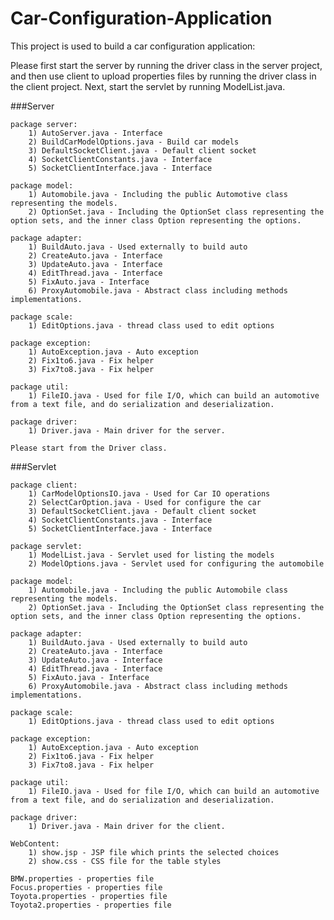 # Car-Configuration-Application
This project is used to build a car configuration application:

Please first start the server by running the driver class in the server project, and then use client to upload properties files by running the driver class in the client project. Next, start the servlet by running ModelList.java.

###Server

	package server:
		1) AutoServer.java - Interface
		2) BuildCarModelOptions.java - Build car models
		3) DefaultSocketClient.java - Default client socket
		4) SocketClientConstants.java - Interface
		5) SocketClientInterface.java - Interface

	package model:
		1) Automobile.java - Including the public Automotive class representing the models.
		2) OptionSet.java - Including the OptionSet class representing the option sets, and the inner class Option representing the options.

	package adapter:
		1) BuildAuto.java - Used externally to build auto
		2) CreateAuto.java - Interface
		3) UpdateAuto.java - Interface
		4) EditThread.java - Interface
		5) FixAuto.java - Interface
		6) ProxyAutomobile.java - Abstract class including methods implementations.

	package scale:
		1) EditOptions.java - thread class used to edit options

	package exception:
		1) AutoException.java - Auto exception
		2) Fix1to6.java - Fix helper
		3) Fix7to8.java - Fix helper

	package util:
		1) FileIO.java - Used for file I/O, which can build an automotive from a text file, and do serialization and deserialization.

	package driver:	
		1) Driver.java - Main driver for the server.

	Please start from the Driver class.

###Servlet

	package client:
		1) CarModelOptionsIO.java - Used for Car IO operations
		2) SelectCarOption.java - Used for configure the car
		3) DefaultSocketClient.java - Default client socket
		4) SocketClientConstants.java - Interface
		5) SocketClientInterface.java - Interface

	package servlet:
		1) ModelList.java - Servlet used for listing the models
		2) ModelOptions.java - Servlet used for configuring the automobile

	package model:
		1) Automobile.java - Including the public Automobile class representing the models.
		2) OptionSet.java - Including the OptionSet class representing the option sets, and the inner class Option representing the options.

	package adapter:
		1) BuildAuto.java - Used externally to build auto
		2) CreateAuto.java - Interface
		3) UpdateAuto.java - Interface
		4) EditThread.java - Interface
		5) FixAuto.java - Interface
		6) ProxyAutomobile.java - Abstract class including methods implementations.

	package scale:
		1) EditOptions.java - thread class used to edit options

	package exception:
		1) AutoException.java - Auto exception
		2) Fix1to6.java - Fix helper
		3) Fix7to8.java - Fix helper

	package util:
		1) FileIO.java - Used for file I/O, which can build an automotive from a text file, and do serialization and deserialization.

	package driver:	
		1) Driver.java - Main driver for the client.

	WebContent:
		1) show.jsp - JSP file which prints the selected choices
		2) show.css - CSS file for the table styles

	BMW.properties - properties file
	Focus.properties - properties file
	Toyota.properties - properties file
	Toyota2.properties - properties file

